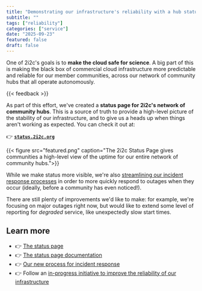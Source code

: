 ```yaml
---
title: "Demonstrating our infrastructure's reliability with a hub status page for our communities"
subtitle: ""
tags: ["reliability"]
categories: ["service"]
date: "2025-09-23"
featured: false
draft: false
---
```


One of 2i2c's goals is to **make the cloud safe for science**.
A big part of this is making the black box of commercial cloud infrastructure more predictable and reliable for our member communities, across our network of community hubs that all operate autonomously.

{{< feedback >}}

As part of this effort, we've created a **status page for 2i2c's network of community hubs**. This is a source of truth to provide a high-level picture of the stability of our infrastructure, and to give us a heads up when things aren't working as expected. You can check it out at:

👉 [**`status.2i2c.org`**](https:status.2i2c.org)

{{< figure src="featured.png" caption="The 2i2c Status Page gives communities a high-level view of the uptime for our entire network of community hubs.">}}

While we make status more visible, we're also [streamlining our incident response processes](https://github.com/2i2c-org/team-compass/pull/1021) in order to more quickly respond to outages when they occur (ideally, before a community has even noticed!).

There are still plenty of improvements we'd like to make: for example, we're focusing on major outages right now, but would like to extend some level of reporting for _degraded_ service, like unexpectedly slow start times.

## Learn more

- 👉 [The status page](https://2i2c-hubs.trust.pagerduty.com/posts/dashboard)
- 👉 [The status page documentation](https://docs.2i2c.org/admin/reliability/status-page/)
- 👉 [Our new process for incident response](https://github.com/2i2c-org/team-compass/pull/1021)
- 👉 Follow an [in-progress initiative to improve the reliability of our infrastructure](https://github.com/2i2c-org/infrastructure/issues/6417)
